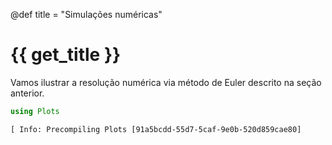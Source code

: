 @def title = "Simulações numéricas"

# {{ get_title }}

Vamos ilustrar a resolução numérica via método de Euler descrito na seção anterior.

````julia
using Plots
````

````
[ Info: Precompiling Plots [91a5bcdd-55d7-5caf-9e0b-520d859cae80]

````

